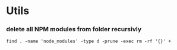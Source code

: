 # Utils

### delete all NPM modules from folder recursivly

```
find . -name 'node_modules' -type d -prune -exec rm -rf '{}' +
```

